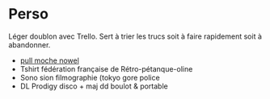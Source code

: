# Perso

Léger doublon avec Trello. Sert à trier les trucs soit à faire rapidement soit à abandonner.

- [pull moche nowel](https://www.amazon.com/RAISEVERN-Christmas-Pullover-Sweatshirt-XX-Large/dp/B075VMRL4P/ref=sr_1_13?dchild=1&keywords=ugly%2Bchristmas%2Bsweater%2Bdickhead&sr=8-13&th=1)
- Tshirt fédération française de Rétro-pétanque-oline
- Sono sion filmographie (tokyo gore police
- DL Prodigy disco + maj dd boulot & portable
